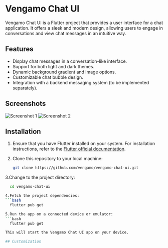 # Vengamo Chat UI

Vengamo Chat UI is a Flutter project that provides a user interface for a chat application. It offers a sleek and modern design, allowing users to engage in conversations and view chat messages in an intuitive way.

## Features

- Display chat messages in a conversation-like interface.
- Support for both light and dark themes.
- Dynamic background gradient and image options.
- Customizable chat bubble design.
- Integration with a backend messaging system (to be implemented separately).

## Screenshots

![Screenshot 1](screenshots/screenshot1.png)
![Screenshot 2](screenshots/screenshot2.png)

## Installation

1. Ensure that you have Flutter installed on your system. For installation instructions, refer to the [Flutter official documentation](https://flutter.dev/docs/get-started/install).

2. Clone this repository to your local machine:
   ```bash
   git clone https://github.com/vengamo/vengamo-chat-ui.git
   
3.Change to the project directory:
  ```bash
    cd vengamo-chat-ui

4.Fetch the project dependencies:
  ```bash
    flutter pub get

5.Run the app on a connected device or emulator:
  ```bash
    flutter pub get

This will start the Vengamo Chat UI app on your device.

## Customization
